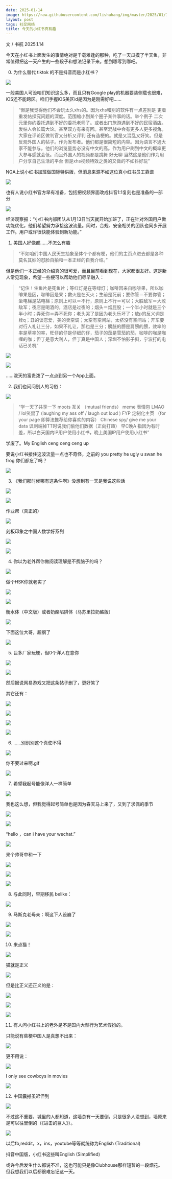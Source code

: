 ```yaml
---
date: 2025-01-14
image: https://raw.githubusercontent.com/lishuhang/img/master/2025/01/14/01.jpg
layout: post
tags: 社交网络
title: 今天的小红书真有趣
---
```


文 / 书航 2025.1.14  

今天在小红书上面发生的事情绝对是千载难逢的那种，吃了一天瓜摸了半天鱼，非常值得把这一天产生的一些段子和想法记录下来。想到哪写到哪吧。  

0.  为什么替代 tiktok 的不是抖音而是小红书？  

![](https://raw.githubusercontent.com/lishuhang/img/master/2025/01/14/02.png)

一般美国人可没咱们知识这么多，而且只有Google play的机器要装侧载也很难，iOS还不能跨区。咱们手握iOS美区id是因为是刚需好吧……  

> “但是我觉得他们不会玩太久xhs的。因为xhs和别的软件有一点差别是 更着重发帖探究问题的深度。范围缩小到某个圈子某件事的话。举个例子 二次元里你约委托遇到不好的委托老师了。或者出门旅游遇到不好的民宿酒店。发帖人会长篇大论。甚至双方有来有回。甚至混战中会有更多人更多视角。大家在评论区做判官又分析又评判 还有造梗的。就是又混乱又好笑。但是反观外国人的帖子。作为发布者。他们都是很简短的内容。因为语言不通大家不能参与。他们的浏览量势必没有中文的高。作为用户刷到中文的概率更大参与感就会低。而且外国人的视频都是跳舞 好无聊 当然这是他们作为用户分享自己生活的平台 但是xhs视频特效之类的又做的不如抖好玩”  

NGA上说小红书加班做国际特供版，但消息来源不如这位真小红书员工靠谱  

![](https://raw.githubusercontent.com/lishuhang/img/master/2025/01/14/03.png)

也有人说小红书官方早有准备，包括把视频界面改成抖音1:1复刻也是准备的一部分  

![](https://raw.githubusercontent.com/lishuhang/img/master/2025/01/14/04.png)

经济观察报：“小红书内部团队从1月13日当天就开始加班了，正在针对外国用户做功能优化，他们希望努力承接这波流量。同时，合规、安全相关的团队也同步开展工作。用户或许很快能体验到新功能。”  

1.  美国人好像都……不怎么有趣  

> “不如咱们中国人民天生抽象圣体个个都有梗，他们的主页点进去都是各种莫名其妙的怼脸自拍和一本正经的自我介绍。”  

但是他们一本正经的介绍真的很可爱，而且目前看到现在，大家都很友好。这是新人常见现象，希望一些梗可以帮助他们尽早融入：  

> “记住！生鱼片是死鱼片；等红灯是在等绿灯；咖啡因来自咖啡果，所以咖啡果是因，咖啡因是果；救火是在灭火；生前是死前；要你管＝不要你管；坐电梯是站电梯；原则上可以＝不行，原则上不行＝可以；大胜敌军＝大败敌军；夜店是喝酒的，酒店是过夜的；烟头＝烟屁股；一个半小时就是三个半小时；弄死你＝弄不死你；老头哭了是因为老头乐坏了；放p的反义词是栓q；丑的谈恋爱，美的卖空调；太空有空间站，太挤没有空间站；开车要对行人礼让三分，如果不礼让，那也是三分；膀胱的膀是肩膀的膀，效率的率是草率的率，旺仔的仔是仔细的仔，茄子的茄是雪茄的茄，咖啡的咖是咖喱的咖；但丁是意大利人，但丁真是中国人；深圳不怕影子斜，宁波打的电话已关机”  

![](https://raw.githubusercontent.com/lishuhang/img/master/2025/01/14/05.png)

![](https://raw.githubusercontent.com/lishuhang/img/master/2025/01/14/06.jpg)

……泼天的富贵泼了一点点到另一个App上面。  

2.  我们也问问别人的习俗：  

![](https://raw.githubusercontent.com/lishuhang/img/master/2025/01/14/07.png)

> “学一天了共享一下 moots 互关 （mutual friends） meme 表情包 LMAO / lol笑鼠了 (laughing my ass off / laugh out loud ) FYP 定制化主页 （for your page 即算法推荐给你喜欢的内容） Chinese spy/ give me your data 讽刺端掉TT时说我们偷他们数据（正向打趣） 早C晚A 指因为有时差，所以白天国内IP用户使用小红书，晚上美国IP用户使用小红书”  

学废了。My English ceng ceng ceng up  

要说小红书接住这波流量一点也不奇怪，之前的 you pretty he ugly u swan he frog 你们都忘了吗？  

![](https://raw.githubusercontent.com/lishuhang/img/master/2025/01/14/08.jpg)

3.  《我们那时候哪有这条件啊》没想到有一天是我说这些话  

![](https://raw.githubusercontent.com/lishuhang/img/master/2025/01/14/09.png)

![](https://raw.githubusercontent.com/lishuhang/img/master/2025/01/14/10.jpg)

作业帮（真正的）  

![](https://raw.githubusercontent.com/lishuhang/img/master/2025/01/14/11.png)

刻板印象之中国人数学好系列  

![](https://raw.githubusercontent.com/lishuhang/img/master/2025/01/14/12.jpg)

![](https://raw.githubusercontent.com/lishuhang/img/master/2025/01/14/13.png)

4.  你以为老外帮你做阅读理解是不费脑子的吗？  

![](https://raw.githubusercontent.com/lishuhang/img/master/2025/01/14/14.png)

做个HSK你就老实了  

![](https://raw.githubusercontent.com/lishuhang/img/master/2025/01/14/15.jpg)

![](https://raw.githubusercontent.com/lishuhang/img/master/2025/01/14/16.png)

衡水体（中文版）或者奶酪陷阱体（马苏里拉奶酪版）  

![](https://raw.githubusercontent.com/lishuhang/img/master/2025/01/14/17.jpg)

下面这位大哥，超纲了  

![](https://raw.githubusercontent.com/lishuhang/img/master/2025/01/14/18.png)

5.  巨多厂家玩梗，但0个洋人在意你  

![](https://raw.githubusercontent.com/lishuhang/img/master/2025/01/14/19.png)

![](https://raw.githubusercontent.com/lishuhang/img/master/2025/01/14/20.png)

然后据说网易游戏又把这条帖子删了，更好笑了  

其它还有：  

![](https://raw.githubusercontent.com/lishuhang/img/master/2025/01/14/21.png)

![](https://raw.githubusercontent.com/lishuhang/img/master/2025/01/14/22.png)

![](https://raw.githubusercontent.com/lishuhang/img/master/2025/01/14/23.png)

![](https://raw.githubusercontent.com/lishuhang/img/master/2025/01/14/24.png)

6.  ……别别别这个真使不得  

![](https://raw.githubusercontent.com/lishuhang/img/master/2025/01/14/25.png)

你不要过来啊.gif  

![](https://raw.githubusercontent.com/lishuhang/img/master/2025/01/14/26.png)

7.  希望我起号能像洋人一样简单  

![](https://raw.githubusercontent.com/lishuhang/img/master/2025/01/14/27.png)

我也这么想，但我觉得起号简单也是因为春天马上来了，又到了求偶的季节  

![](https://raw.githubusercontent.com/lishuhang/img/master/2025/01/14/28.jpg)

![](https://raw.githubusercontent.com/lishuhang/img/master/2025/01/14/29.jpg)

“hello ，can i have your wechat.”  

![](https://raw.githubusercontent.com/lishuhang/img/master/2025/01/14/30.png)

来个帅哥中和一下  

![](https://raw.githubusercontent.com/lishuhang/img/master/2025/01/14/31.png)

![](https://raw.githubusercontent.com/lishuhang/img/master/2025/01/14/32.jpg)

![](https://raw.githubusercontent.com/lishuhang/img/master/2025/01/14/33.png)

8.  与此同时，早期移民 belike：  

![](https://raw.githubusercontent.com/lishuhang/img/master/2025/01/14/34.jpg)

9.  马斯克老母亲：啊这下人设崩了  

![](https://raw.githubusercontent.com/lishuhang/img/master/2025/01/14/35.png)

![](https://raw.githubusercontent.com/lishuhang/img/master/2025/01/14/36.png)

10.  来点猫！  

![](https://raw.githubusercontent.com/lishuhang/img/master/2025/01/14/37.jpg)

猫就是正义  

![](https://raw.githubusercontent.com/lishuhang/img/master/2025/01/14/38.jpg)

但是比正义还正义的是：  

![](https://raw.githubusercontent.com/lishuhang/img/master/2025/01/14/39.png)

![](https://raw.githubusercontent.com/lishuhang/img/master/2025/01/14/40.png)

![](https://raw.githubusercontent.com/lishuhang/img/master/2025/01/14/41.png)

11.  有人问小红书上的老外是不是国内大型行为艺术假扮的。  

只能说有些梗中国人是真想不出来：  

![](https://raw.githubusercontent.com/lishuhang/img/master/2025/01/14/42.jpg)

更不用说：  

![](https://raw.githubusercontent.com/lishuhang/img/master/2025/01/14/43.jpg)

I only see cowboys in movies  

![](https://raw.githubusercontent.com/lishuhang/img/master/2025/01/14/44.png)

12.  中国震撼虽迟但到  

![](https://raw.githubusercontent.com/lishuhang/img/master/2025/01/14/45.png)

不过这不重要，城里的人都知道，这墙总有一天要倒，只是很多人没想到，墙原来是可以往里倒的（《进击的巨人》）。  

![](https://raw.githubusercontent.com/lishuhang/img/master/2025/01/14/46.png)

以后fb,reddit，x，ins，youtube等等就统称为English (Traditional)  

抖音中国版，小红书这些叫English (Simplified)  

或许今后发生什么都说不准，这也可能只是像Clubhouse那样短暂的一段烟花。但我想我们以后都很难忘记这一天。